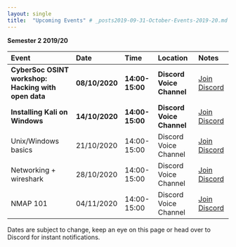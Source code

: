 ```yaml
---
layout: single
title:  "Upcoming Events" # _posts2019-09-31-October-Events-2019-20.md 
---
```

__Semester 2 2019/20__

| Event | Date | Time | Location | Notes
|:-----------------|:----------|:-----------|:-----------|:-----------|
 | __CyberSoc OSINT workshop: Hacking with open data__ | __08/10/2020__ | __14:00-15:00__ | __Discord Voice Channel__ | [Join Discord](https://discordapp.com/invite/p6qGd3D) |
  | __Installing Kali on Windows__ | __14/10/2020__ | __14:00-15:00__ | __Discord Voice Channel__ | [Join Discord](https://discordapp.com/invite/p6qGd3D) |
  | Unix/Windows basics | 21/10/2020 | 14:00-15:00 | Discord Voice Channel | [Join Discord](https://discordapp.com/invite/p6qGd3D) |
  | Networking + wireshark | 28/10/2020 | 14:00-15:00 | Discord Voice Channel | [Join Discord](https://discordapp.com/invite/p6qGd3D) |
  | NMAP 101 | 04/11/2020 | 14:00-15:00 | Discord Voice Channel | [Join Discord](https://discordapp.com/invite/p6qGd3D) |


Dates are subject to change, keep an eye on this page or head over to Discord for instant notifications.
